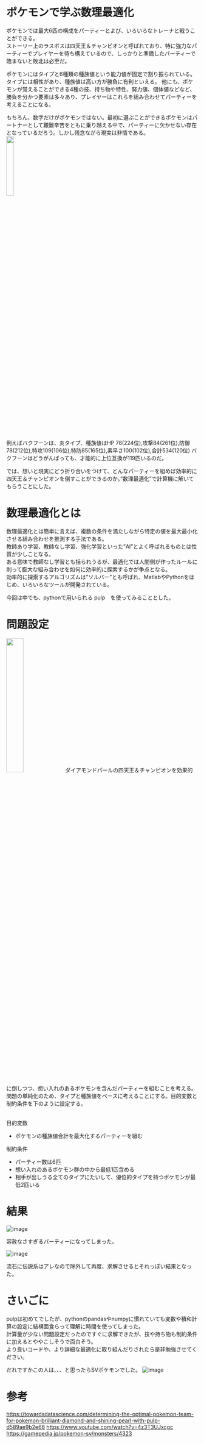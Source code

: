 # ポケモンで学ぶ数理最適化
ポケモンでは最大6匹の構成をパーティーとよび、いろいろなトレーナと戦うことができる。  
ストーリー上のラスボスは四天王＆チャンピオンと呼ばれており、特に強力なパーティーでプレイヤーを待ち構えているので、しっかりと準備したパーティーで臨まないと敗北は必至だ。  

ポケモンにはタイプと6種類の種族値という能力値が固定で割り振られている。タイプには相性があり、種族値は高い方が勝負に有利といえる。 
他にも、ポケモンが覚えることができる4種の技、持ち物や特性、努力値、個体値などなど、勝負を分かつ要素は多々あり、プレイヤーはこれらを組み合わせてパーティーを考えることになる。

もちろん、数字だけがポケモンではない。最初に選ぶことができるポケモンはパートナーとして艱難辛苦をともに乗り越える中で、パーティーに欠かせない存在となっているだろう。しかし残念ながら現実は非情である。    
<img src="https://user-images.githubusercontent.com/26848253/214755507-79491d8d-f720-4331-9b4e-bcf2e293374e.png" width="20%">

例えばバクフーンは、炎タイプ、種族値はHP 78(224位),攻撃84(261位),防御78(212位),特攻109(106位),特防85(165位),素早さ100(102位),合計534(120位)  バクフーンはどうがんばっても、才能的に上位互換が119匹いるのだ。  

では、想いと現実にどう折り合いをつけて、どんなパーティーを組めば効率的に四天王＆チャンピオンを倒すことができるのか。”数理最適化”で計算機に解いてもらうことにした。


# 数理最適化とは
数理最適化とは簡単に言えば、複数の条件を満たしながら特定の値を最大最小化させる組み合わせを推測する手法である。  
教師あり学習、教師なし学習、強化学習といった”AI”とよく呼ばれるものとは性質が少しことなる。  
ある意味で教師なし学習とも括られうるが、最適化では人間側が作ったルールに則って膨大な組み合わせを如何に効率的に探索するかが争点となる。  
効率的に探索するアルゴリズムは”ソルバー”とも呼ばれ、MatlabやPythonをはじめ、いろいろなツールが開発されている。  

今回は中でも、pythonで用いられる pulp　を使ってみることとした。

# 問題設定
<img src="https://user-images.githubusercontent.com/26848253/214758901-3113bd06-f2c7-46e6-9bb2-3007a3d42cab.png" width="30%">
ダイアモンドパールの四天王＆チャンピオンを効果的に倒しつつ、想い入れのあるポケモンを含んだパーティーを組むことを考える。  
問題の単純化のため、タイプと種族値をベースに考えることにする。目的変数と制約条件を下のように設定する。

<br>
<br>

目的変数
- ポケモンの種族値合計を最大化するパーティーを組む

制約条件
- パーティー数は6匹
- 想い入れのあるポケモン群の中から最低1匹含める
- 相手が出しうる全てのタイプにたいして、優位的タイプを持つポケモンが最低2匹いる

# 結果
![image](https://user-images.githubusercontent.com/26848253/214760205-1603cabc-7987-4372-a736-0235f069b301.png)

容赦なさすぎるパーティーになってしまった。  

![image](https://user-images.githubusercontent.com/26848253/214760333-81e73f66-044a-4812-bd45-f32d78ac2186.png)

流石に伝説系はアレなので除外して再度、求解させるとそれっぽい結果となった。


# さいごに
pulpは初めてでしたが、pythonのpandasやnumpyに慣れていても変数や積和計算の設定に結構面食らって理解に時間を使ってしまった。  
計算量が少ない問題設定だったのですぐに求解できたが、技や持ち物も制約条件に加えるとややこしそうで面白そう。  
より良いコードや、より詳細な最適化に取り組んだりされたら是非勉強させてください。  

だれですかこの人は、、、と思ったらSVポケモンでした。
![image](https://user-images.githubusercontent.com/26848253/214760469-e1747cc7-b846-4d8c-9a08-b64057735fa7.png)




# 参考
https://towardsdatascience.com/determining-the-optimal-pokemon-team-for-pokemon-brilliant-diamond-and-shining-pearl-with-pulp-d589ae9b2e68
https://www.youtube.com/watch?v=4z3T3UJxcgc
https://gamepedia.jp/pokemon-sv/monsters/4323
